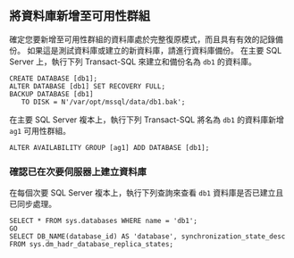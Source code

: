 
## <a name="add-a-database-to-the-availability-group"></a>將資料庫新增至可用性群組

確定您要新增至可用性群組的資料庫處於完整復原模式，而且具有有效的記錄備份。 如果這是測試資料庫或建立的新資料庫，請進行資料庫備份。 在主要 SQL Server 上，執行下列 Transact-SQL 來建立和備份名為 `db1` 的資料庫。

```Transact-SQL
CREATE DATABASE [db1];
ALTER DATABASE [db1] SET RECOVERY FULL;
BACKUP DATABASE [db1] 
   TO DISK = N'/var/opt/mssql/data/db1.bak';
```

在主要 SQL Server 複本上，執行下列 Transact-SQL 將名為 `db1` 的資料庫新增 `ag1` 可用性群組。

```Transact-SQL
ALTER AVAILABILITY GROUP [ag1] ADD DATABASE [db1];
```

### <a name="verify-that-the-database-is-created-on-the-secondary-servers"></a>確認已在次要伺服器上建立資料庫

在每個次要 SQL Server 複本上，執行下列查詢來查看 `db1` 資料庫是否已建立且已同步處理。

```Transact-SQL
SELECT * FROM sys.databases WHERE name = 'db1';
GO
SELECT DB_NAME(database_id) AS 'database', synchronization_state_desc FROM sys.dm_hadr_database_replica_states;
```
